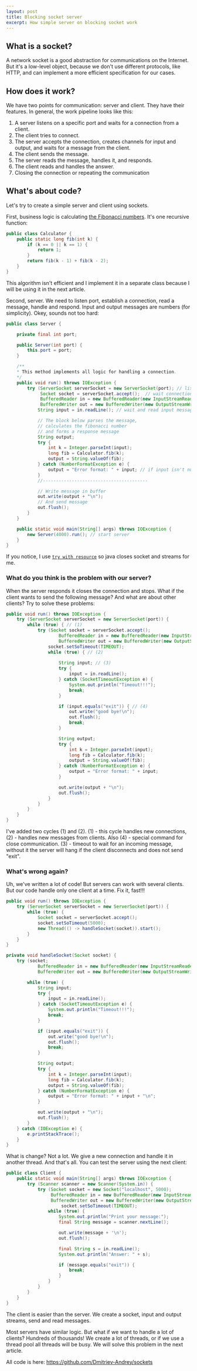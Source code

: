 ```yaml
---
layout: post
title: Blocking socket server
excerpt: How simple server on blocking socket work
---
```

## What is a socket?
A network socket is a good abstraction for communications on the Internet. But it's a low-level object, because we don't use different protocols, like HTTP, and can implement a more efficient specification for our cases.

## How does it work?
We have two points for communication: server and client. They have their features.
In general, the work pipeline looks like this: 
1. A server listens on a specific port and waits for a connection from a client.
2. The client tries to connect.
3. The server accepts the connection, creates channels for input and output, and waits for a message from the client.
4. The client sends the message.
5. The server reads the message, handles it, and responds.
6. The client reads and handles the answer.
7. Closing the connection or repeating the communication

## What's about code?

Let's try to create a simple server and client using sockets.

First, business logic is calculating [the Fibonacci numbers](https://en.wikipedia.org/wiki/Fibonacci_number). It's one recursive function:
```java
public class Calculator {
    public static long fib(int k) {
        if (k == 0 || k == 1) {
            return 1;
        }
        return fib(k - 1) + fib(k - 2);
    }
}
```
This algorithm isn't efficient and I implement it in a separate class because I will be using it in the next article.

Second, server. We need to listen port, establish a connection, read a message, handle and respond.
Input and output messages are numbers (for simplicity).
Okey, sounds not too hard:

```java
public class Server {

    private final int port;

    public Server(int port) {
        this.port = port;
    }

    /**
    * This method implements all logic for handling a connection.
    */
    public void run() throws IOException {
        try (ServerSocket serverSocket = new ServerSocket(port); // listen port
             Socket socket = serverSocket.accept();  // wait connection
             BufferedReader in = new BufferedReader(new InputStreamReader(socket.getInputStream())); // create input stream
             BufferedWriter out = new BufferedWriter(new OutputStreamWriter(socket.getOutputStream()))) { // create output stream
            String input = in.readLine(); // wait and read input message

            // The block below parses the message, 
            // calculates the fibonacci number 
            // and forms a response message
            String output;
            try {
                int k = Integer.parseInt(input);
                long fib = Calculator.fib(k);
                output = String.valueOf(fib);
            } catch (NumberFormatException e) {
                output = "Error format: " + input; // if input isn't number
            }
            //----------------------------------------

            // Write message in buffer
            out.write(output + "\n");
            // And send message
            out.flush();
        }
    }

    public static void main(String[] args) throws IOException {
        new Server(4000).run(); // start server
    }
}
```

If you notice, I use [`try with resource`](https://docs.oracle.com/javase/tutorial/essential/exceptions/tryResourceClose.html) so java closes socket and streams for me.

### What do you think is the problem with our server?

When the server responds it closes the connection and stops. What if the client wants to send the following message? And what are about other clients?
Try to solve these problems:
```java
public void run() throws IOException {
    try (ServerSocket serverSocket = new ServerSocket(port)) {
        while (true) { // (1)
            try (Socket socket = serverSocket.accept();
                    BufferedReader in = new BufferedReader(new InputStreamReader(socket.getInputStream()));
                    BufferedWriter out = new BufferedWriter(new OutputStreamWriter(socket.getOutputStream()))) {
                socket.setSoTimeout(TIMEOUT);
                while (true) { // (2)
                    
                    String input; // (3)
                    try {
                        input = in.readLine();
                    } catch (SocketTimeoutException e) {
                        System.out.println("Timeout!!!");
                        break;
                    }

                    if (input.equals("exit")) { // (4)
                        out.write("good bye!\n");
                        out.flush();
                        break;
                    }

                    String output;
                    try {
                        int k = Integer.parseInt(input);
                        long fib = Calculator.fib(k);
                        output = String.valueOf(fib);
                    } catch (NumberFormatException e) {
                        output = "Error format: " + input;
                    }

                    out.write(output + "\n");
                    out.flush();
                }
            }
        }
    }
}
```
I've added two cycles (1) and (2). (1) - this cycle handles new connections, (2) - handles new messages from clients. Also (4) - special command for close communication. (3) - timeout to wait for an incoming message, without it the server will hang if the client disconnects and does not send "exit".

### What's wrong again?

Uh, we've written a lot of code! But servers can work with several clients. But our code handle only one client at a time. Fix it, fast!!!
```java
public void run() throws IOException {
    try (ServerSocket serverSocket = new ServerSocket(port)) {
        while (true) {
            Socket socket = serverSocket.accept();
            socket.setSoTimeout(5000);
            new Thread(() -> handleSocket(socket)).start();
        }
    }
}

private void handleSocket(Socket socket) {
    try (socket;
            BufferedReader in = new BufferedReader(new InputStreamReader(socket.getInputStream()));
            BufferedWriter out = new BufferedWriter(new OutputStreamWriter(socket.getOutputStream()))) {

        while (true) {
            String input;
            try {
                input = in.readLine();
            } catch (SocketTimeoutException e) {
                System.out.println("Timeout!!!");
                break;
            }

            if (input.equals("exit")) {
                out.write("good bye!\n");
                out.flush();
                break;
            }

            String output;
            try {
                int k = Integer.parseInt(input);
                long fib = Calculator.fib(k);
                output = String.valueOf(fib);
            } catch (NumberFormatException e) {
                output = "Error format: " + input + "\n";
            }

            out.write(output + "\n");
            out.flush();
        }
    } catch (IOException e) {
        e.printStackTrace();
    }
}
```

What is change? Not a lot. We give a new connection and handle it in another thread.
And that's all. You can test the server using the next client:
```java
public class Client {
    public static void main(String[] args) throws IOException {
        try (Scanner scanner = new Scanner(System.in)) {
            try (Socket socket = new Socket("localhost", 5000);
                 BufferedReader in = new BufferedReader(new InputStreamReader(socket.getInputStream()));
                 BufferedWriter out = new BufferedWriter(new OutputStreamWriter(socket.getOutputStream()))) {
                     socket.setSoTimeout(TIMEOUT);
                while (true) {
                    System.out.println("Print your message:");
                    final String message = scanner.nextLine();

                    out.write(message + '\n');
                    out.flush();

                    final String s = in.readLine();
                    System.out.println("Answer: " + s);

                    if (message.equals("exit")) {
                        break;
                    }
                }
            }
        }
    }
}
```

The client is easier than the server. We create a socket, input and output streams, send and read messages.

Most servers have similar logic. But what if we want to handle a lot of clients? Hundreds of thousands! We create a lot of threads, or if we use a thread pool all threads will be busy. We will solve this problem in the next article.

All code is here: https://github.com/Dmitriev-Andrey/sockets
